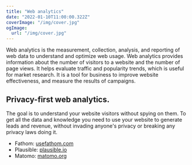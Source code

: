 ```yaml
---
title: "Web analytics"
date: "2022-01-10T11:00:00.322Z"
coverImage: "/img/cover.jpg"
ogImage:
  url: "/img/cover.jpg"
---
```


Web analytics is the measurement, collection, analysis, and reporting of web data to understand and optimize web usage. Web analytics provides information about the number of visitors to a website and the number of page views. It helps evaluate traffic and popularity trends, which is useful for market research. It is a tool for business to improve website effectiveness, and measure the results of campaigns. 

## Privacy-first web analytics.  

The goal is to understand your website visitors without spying on them. To get all the data and knowledge you need to use your website to generate leads and revenue, without invading anyone's privacy or breaking any privacy laws doing it. 

- Fathom: [usefathom.com](https://usefathom.com/)   
- Plausible: [plausible.io](https://plausible.io/)  
- Matomo: [matomo.org](https://matomo.org/)
